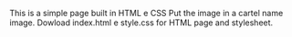 This is a simple page built in HTML e CSS
Put the image in a cartel name image.
Dowload index.html e style.css for HTML page and stylesheet.
